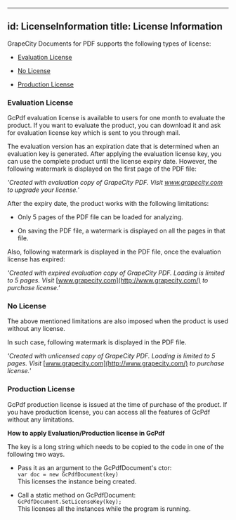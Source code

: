 
---
id: LicenseInformation
title: License Information
---
GrapeCity Documents for PDF supports the following types of license:

-   [Evaluation
    License](http://help.grapecity.com/gcdocs/gcpdf/onlinehelp/licenseinfo.html#ev)

-   [No
    License](http://help.grapecity.com/gcdocs/gcpdf/onlinehelp/licenseinfo.html#no)

-   [Production
    License](http://help.grapecity.com/gcdocs/gcpdf/onlinehelp/licenseinfo.html#pl)

### Evaluation License

GcPdf evaluation license is available to users for one month to evaluate the
product. If you want to evaluate the product, you can download it and ask for
evaluation license key which is sent to you through mail.

The evaluation version has an expiration date that is determined when an
evaluation key is generated. After applying the evaluation license key, you can
use the complete product until the license expiry date. However, the following
watermark is displayed on the first page of the PDF file:

*'Created with evaluation copy of GrapeCity PDF. Visit www.grapecity.com to
upgrade your license.'*

After the expiry date, the product works with the following limitations:

-   Only 5 pages of the PDF file can be loaded for analyzing.

-   On saving the PDF file, a watermark is displayed on all the pages in that
    file.

Also, following watermark is displayed in the PDF file, once the evaluation
license has expired:

*'Created with expired evaluation copy of GrapeCity PDF. Loading is limited to 5
pages. Visit* [www.grapecity.com](http://www.grapecity.com/) *to purchase
license.'*

### No License

The above mentioned limitations are also imposed when the product is used
without any license.

In such case, following watermark is displayed in the PDF file.

*'Created with unlicensed copy of GrapeCity PDF. Loading is limited to 5 pages.
Visit* [www.grapecity.com](http://www.grapecity.com/) *to purchase license.'*

### Production License

GcPdf production license is issued at the time of purchase of the product. If
you have production license, you can access all the features of GcPdf without
any limitations.

**How to apply Evaluation/Production license in GcPdf**

The key is a long string which needs to be copied to the code in one of the
following two ways.

-   Pass it as an argument to the GcPdfDocument's ctor:  
    `var doc = new GcPdfDocument(key)`  
    This licenses the instance being created.  
      
    

-   Call a static method on GcPdfDocument:  
    `GcPdfDocument.SetLicenseKey(key);`  
    This licenses all the instances while the program is running.
